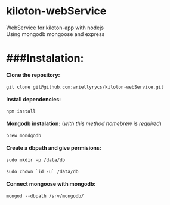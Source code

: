 # kiloton-webService
WebService for kiloton-app with nodejs <br>
Using mongodb mongoose and express

###Instalation:<br>
=================
**Clone the repository:**<br><br>
```git clone git@github.com:ariellyrycs/kiloton-webService.git```<br><br>
**Install dependencies:**<br><br>
```npm install```<br><br>
**Mongodb instalation:** (*with this method homebrew is required*)<br><br>
```brew mondgodb```<br><br>
**Create a dbpath and give permisions:**<br><br>
```sudo mkdir -p /data/db```<br><br>
<code>sudo chown &#96;id -u&#96; /data/db </code><br><br>
**Connect mongoose with mongodb:**<br><br>
```mongod --dbpath /srv/mongodb/```


